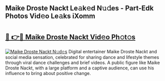 ## Maike Droste Nackt Le𝚊k𝚎d N𝚞𝚍es - Part-Edk Photos Vid𝚎o Le𝚊ks iXomm

# <h2><a href="http://fb0qc1.evod.top/?m=Maike+Droste+Nackt">🔗 👉🔴 Maike Droste Nackt Vid𝚎o Ph𝚘t𝚘s</a></h2>

[![Maike Droste Nackt N𝚞d𝚎s](https://i.imgur.com/8V9OHl7.gif)](http://fb0qc1.evod.top/?m=Maike+Droste+Nackt)
Digital entertainer Maike Droste Nackt and social media sensation, celebrated for sharing dance and lifestyle themes through viral dance challenges and brief videos. A public figure like Maike Droste Nackt, with a large platform and a captive audience, can use his influence to bring about positive change. 
